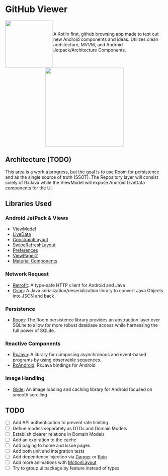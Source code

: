# GitHub Viewer
<img align="left" width="150dp" src="https://user-images.githubusercontent.com/34455740/94374349-8d57e280-00c0-11eb-9e82-b090da96d7b8.png">
<br/><br/>A Kotlin first, github browsing app made to test out new Android components and ideas. Utilizes clean architecture, MVVM, and Android Jetpack/Architecture Components.
<br/><br/><br/>
<p align="center">
  <img width="250dp" src="https://user-images.githubusercontent.com/34455740/94374825-c5145980-00c3-11eb-93b9-ed86320eb6dc.gif">
</p>


## Architecture (TODO)
This area is a work a progress, but the goal is to use Room for persistence and as the single source of truth (SSOT). The Repository layer will consist solely of RxJava while the ViewModel will expose Android LiveData components for the UI.

## Libraries Used

### Android JetPack & Views
- [ViewModel](https://developer.android.com/topic/libraries/architecture/viewmodel)
- [LiveData](https://developer.android.com/topic/libraries/architecture/livedata)
- [ConstraintLayout](https://developer.android.com/training/constraint-layout/index.html)
- [SwipeRefreshLayout](https://developer.android.com/training/swipe/add-swipe-interface)
- [Preferences](https://developer.android.com/guide/topics/ui/settings)
- [ViewPager2](https://developer.android.com/guide/navigation/navigation-swipe-view-2)
- [Material Components](https://material.io/develop/android)


### Network Request
- [Retrofit](https://square.github.io/retrofit/): A type-safe HTTP client  for Android and Java
- [Gson](https://github.com/google/gson): A Java serialization/deserialization library to convert Java Objects into JSON and back

### Persistence
-  [Room](https://developer.android.com/training/data-storage/room): The Room persistence library provides an abstraction layer over SQLite to allow for more robust database access while harnessing the full power of SQLite.

### Reactive Components
- [RxJava](https://github.com/ReactiveX/RxJava): A library for composing asynchronous and event-based programs by using observable sequences.
- [RxAndroid](https://github.com/ReactiveX/RxAndroid): RxJava bindings for Android

### Image Handling
- [Glide](https://bumptech.github.io/glide/): An image loading and caching library for Android focused on smooth scrolling



## TODO
 - [ ] Add API authentication to prevent rate limiting
 - [ ] Define models separately as DTOs and Domain Models
 - [ ] Establish clearer relations in Domain Models
 - [ ] Add an expiration to the cache
 - [ ] Add paging to home and issue pages
 - [ ] Add both unit and integration tests
 - [ ] Add dependency injection via [Dagger](https://dagger.dev/) or [Koin](https://insert-koin.io/)
 - [ ] Add more animations with [MotionLayout](https://developer.android.com/training/constraint-layout/motionlayout)
 - [ ] Try to group ui package by feature instead of types
